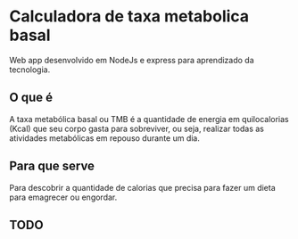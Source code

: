 # Calculadora de taxa metabolica basal

Web app desenvolvido em NodeJs e express para aprendizado da tecnologia.

## O que é

A taxa metabólica basal ou TMB é a quantidade de energia em quilocalorias (Kcal) que seu corpo gasta para sobreviver, ou seja, realizar todas as atividades metabólicas em repouso durante um dia.

## Para que serve 

Para descobrir a quantidade de calorias que precisa para fazer um dieta para emagrecer ou engordar.

## TODO
